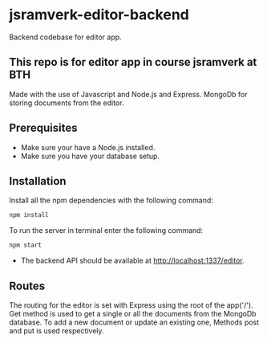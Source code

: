 # jsramverk-editor-backend

Backend codebase for editor app.

## This repo is for editor app in course jsramverk at BTH

Made with the use of Javascript and Node.js and Express.
MongoDb for storing documents from the editor.

## Prerequisites

- Make sure your have a Node.js installed.
- Make sure you have your database setup.

## Installation

Install all the npm dependencies with the following command:

```bash
npm install
```

To run the server in terminal enter the following command:

```bash
npm start
```
- The backend API should be available at [http://localhost:1337/editor](http://localhost:1337/editor).

## Routes

The routing for the editor is set with Express using the root of the app('/').
Get method is used to get a single or all the documents from the MongoDb database.
To add a new document or update an existing one, Methods post and put is used respectively.
